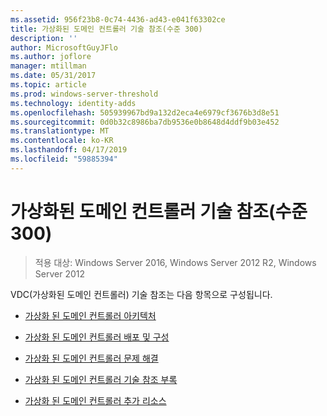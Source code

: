 ```yaml
---
ms.assetid: 956f23b8-0c74-4436-ad43-e041f63302ce
title: 가상화된 도메인 컨트롤러 기술 참조(수준 300)
description: ''
author: MicrosoftGuyJFlo
ms.author: joflore
manager: mtillman
ms.date: 05/31/2017
ms.topic: article
ms.prod: windows-server-threshold
ms.technology: identity-adds
ms.openlocfilehash: 505939967bd9a132d2eca4e6979cf3676b3d8e51
ms.sourcegitcommit: 0d0b32c8986ba7db9536e0b8648d4ddf9b03e452
ms.translationtype: MT
ms.contentlocale: ko-KR
ms.lasthandoff: 04/17/2019
ms.locfileid: "59885394"
---
```

# <a name="virtualized-domain-controller-technical-reference-level-300"></a>가상화된 도메인 컨트롤러 기술 참조(수준 300)

>적용 대상: Windows Server 2016, Windows Server 2012 R2, Windows Server 2012

VDC(가상화된 도메인 컨트롤러) 기술 참조는 다음 항목으로 구성됩니다.  
  
-   [가상화 된 도메인 컨트롤러 아키텍처](../../../ad-ds/get-started/virtual-dc/Virtualized-Domain-Controller-Architecture.md)  
  
-   [가상화 된 도메인 컨트롤러 배포 및 구성](../../../ad-ds/get-started/virtual-dc/Virtualized-Domain-Controller-Deployment-and-Configuration.md)  
  
-   [가상화 된 도메인 컨트롤러 문제 해결](../../../ad-ds/manage/virtual-dc/Virtualized-Domain-Controller-Troubleshooting.md)  
  
-   [가상화 된 도메인 컨트롤러 기술 참조 부록](../../../ad-ds/reference/virtual-dc/Virtualized-Domain-Controller-Technical-Reference-Appendix.md)  
  
-   [가상화 된 도메인 컨트롤러 추가 리소스](../../../ad-ds/reference/virtual-dc/Virtualized-Domain-Controller-Additional-Resources.md)  
  

